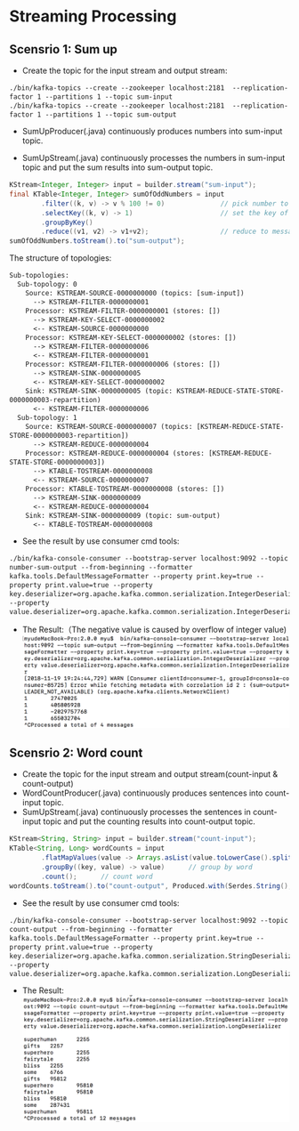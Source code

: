 # Streaming Processing

## Scensrio 1: Sum up
* Create the topic for the input stream and output stream:
```
./bin/kafka-topics --create --zookeeper localhost:2181  --replication-factor 1 --partitions 1 --topic sum-input
./bin/kafka-topics --create --zookeeper localhost:2181  --replication-factor 1 --partitions 1 --topic sum-output
```
* SumUpProducer(.java) continuously produces numbers into sum-input topic.  

* SumUpStream(.java) continuously processes the numbers in sum-input topic and put the sum results into sum-output topic.
```java
KStream<Integer, Integer> input = builder.stream("sum-input");
final KTable<Integer, Integer> sumOfOddNumbers = input
		.filter((k, v) -> v % 100 != 0)              // pick number to sum up
		.selectKey((k, v) -> 1)                      // set the key of number to be the same 
		.groupByKey()
		.reduce((v1, v2) -> v1+v2);                  // reduce to message into one by sum
sumOfOddNumbers.toStream().to("sum-output");
```
The structure of topologies:
```
Sub-topologies:
  Sub-topology: 0
    Source: KSTREAM-SOURCE-0000000000 (topics: [sum-input])
      --> KSTREAM-FILTER-0000000001
    Processor: KSTREAM-FILTER-0000000001 (stores: [])
      --> KSTREAM-KEY-SELECT-0000000002
      <-- KSTREAM-SOURCE-0000000000
    Processor: KSTREAM-KEY-SELECT-0000000002 (stores: [])
      --> KSTREAM-FILTER-0000000006
      <-- KSTREAM-FILTER-0000000001
    Processor: KSTREAM-FILTER-0000000006 (stores: [])
      --> KSTREAM-SINK-0000000005
      <-- KSTREAM-KEY-SELECT-0000000002
    Sink: KSTREAM-SINK-0000000005 (topic: KSTREAM-REDUCE-STATE-STORE-0000000003-repartition)
      <-- KSTREAM-FILTER-0000000006
  Sub-topology: 1
    Source: KSTREAM-SOURCE-0000000007 (topics: [KSTREAM-REDUCE-STATE-STORE-0000000003-repartition])
      --> KSTREAM-REDUCE-0000000004
    Processor: KSTREAM-REDUCE-0000000004 (stores: [KSTREAM-REDUCE-STATE-STORE-0000000003])
      --> KTABLE-TOSTREAM-0000000008
      <-- KSTREAM-SOURCE-0000000007
    Processor: KTABLE-TOSTREAM-0000000008 (stores: [])
      --> KSTREAM-SINK-0000000009
      <-- KSTREAM-REDUCE-0000000004
    Sink: KSTREAM-SINK-0000000009 (topic: sum-output)
      <-- KTABLE-TOSTREAM-0000000008
```
* See the result by use consumer cmd tools:
```
./bin/kafka-console-consumer --bootstrap-server localhost:9092 --topic number-sum-output --from-beginning --formatter kafka.tools.DefaultMessageFormatter --property print.key=true --property print.value=true --property key.deserializer=org.apache.kafka.common.serialization.IntegerDeserializer --property value.deserializer=org.apache.kafka.common.serialization.IntegerDeserializer
```
* The Result:（The negative value is caused by overflow of integer value)
![sumup](https://raw.githubusercontent.com/199ChenNuo/grade3-semester1-homework/master/hw3/Streaming%20Processing/sumupdemo.png)

## Scensrio 2: Word count
* Create the topic for the input stream and output stream(count-input & count-output)
* WordCountProducer(.java) continuously produces sentences into count-input topic.  
* SumUpStream(.java) continuously processes the sentences in count-input topic and put the counting results into count-output topic.  
```java
KStream<String, String> input = builder.stream("count-input");
KTable<String, Long> wordCounts = input
		.flatMapValues(value -> Arrays.asList(value.toLowerCase().split("\\W+")))     // split the sentences into words
        .groupBy((key, value) -> value)      // group by word
        .count();      // count word
wordCounts.toStream().to("count-output", Produced.with(Serdes.String(), Serdes.Long()));
```
* See the result by use consumer cmd tools:
```
./bin/kafka-console-consumer --bootstrap-server localhost:9092 --topic count-output --from-beginning --formatter kafka.tools.DefaultMessageFormatter --property print.key=true --property print.value=true --property key.deserializer=org.apache.kafka.common.serialization.StringDeserializer --property value.deserializer=org.apache.kafka.common.serialization.LongDeserializer

```
* The Result:
![countword](https://raw.githubusercontent.com/199ChenNuo/grade3-semester1-homework/master/hw3/Streaming%20Processing/wordcountdemo.png)

